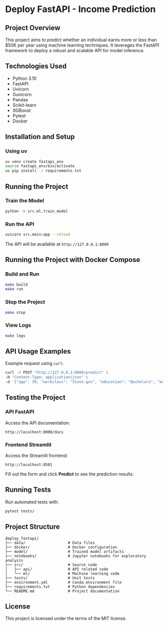# Deploy FastAPI - Income Prediction

## Project Overview

This project aims to predict whether an individual earns more or less than $50K per year using machine learning techniques. It leverages the FastAPI framework to deploy a robust and scalable API for model inference.

## Technologies Used

- Python 3.10
- FastAPI
- Uvicorn
- Gunicorn
- Pandas
- Scikit-learn
- XGBoost
- Pytest
- Docker

## Installation and Setup

### Using uv

```bash
uv venv create fastapi_env
source fastapi_env/bin/activate
uv pip install -r requirements.txt
```

## Running the Project

### Train the Model

```bash
python -m src.ml.train_model
```

### Run the API

```bash
uvicorn src.main:app --reload
```

The API will be available at `http://127.0.0.1:8000`

## Running the Project with Docker Compose

### Build and Run

```bash
make build
make run
```

### Stop the Project

```bash
make stop
```

### View Logs

```bash
make logs
```

## API Usage Examples

Example request using `curl`:

```bash
curl -X POST "http://127.0.0.1:8000/predict" \
-H "Content-Type: application/json" \
-d '{"age": 39, "workclass": "State-gov", "education": "Bachelors", "marital_status": "Never-married", "occupation": "Adm-clerical", "relationship": "Not-in-family", "race": "White", "sex": "Male", "hours_per_week": 40, "native_country": "United-States"}'
```

## Testing the Project

### API FastAPI

Access the API documentation:

```
http://localhost:8000/docs
```

### Frontend Streamlit

Access the Streamlit frontend:

```
http://localhost:8501
```

Fill out the form and click **Predict** to see the prediction results.

## Running Tests

Run automated tests with:

```bash
pytest tests/
```

## Project Structure

```
deploy_fastapi/
├── data/                   # Data files
├── docker/                 # Docker configuration
├── model/                  # Trained model artifacts
├── notebooks/              # Jupyter notebooks for exploratory analysis
├── src/                    # Source code
│   ├── api/                # API related code
│   └── ml/                 # Machine learning code
├── tests/                  # Unit tests
├── environment.yml         # Conda environment file
├── requirements.txt        # Python dependencies
└── README.md               # Project documentation
```

## License

This project is licensed under the terms of the MIT license.